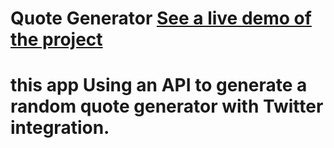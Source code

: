 # Quote Generator [See a live demo of the project](https://ahmed-roshdy-1.github.io/Quote-Generator/Index)
# this app Using an API to generate a random quote generator with Twitter integration.
